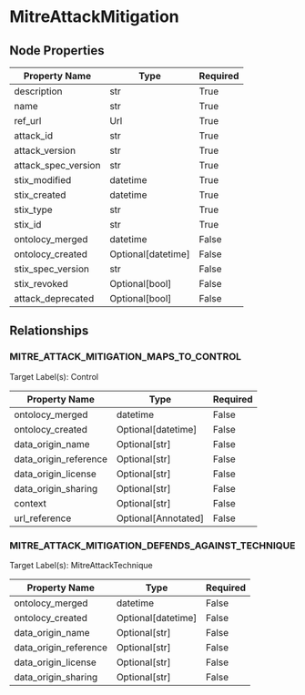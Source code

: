 # MitreAttackMitigation

## Node Properties

| Property Name | Type | Required |
| ------------- | ---- | -------- |
| description | str | True |
| name | str | True |
| ref_url | Url | True |
| attack_id | str | True |
| attack_version | str | True |
| attack_spec_version | str | True |
| stix_modified | datetime | True |
| stix_created | datetime | True |
| stix_type | str | True |
| stix_id | str | True |
| ontolocy_merged | datetime | False |
| ontolocy_created | Optional[datetime] | False |
| stix_spec_version | str | False |
| stix_revoked | Optional[bool] | False |
| attack_deprecated | Optional[bool] | False |

## Relationships

### MITRE_ATTACK_MITIGATION_MAPS_TO_CONTROL

Target Label(s): Control

| Property Name | Type | Required |
| ------------- | ---- | -------- |
| ontolocy_merged | datetime | False |
| ontolocy_created | Optional[datetime] | False |
| data_origin_name | Optional[str] | False |
| data_origin_reference | Optional[str] | False |
| data_origin_license | Optional[str] | False |
| data_origin_sharing | Optional[str] | False |
| context | Optional[str] | False |
| url_reference | Optional[Annotated] | False |



### MITRE_ATTACK_MITIGATION_DEFENDS_AGAINST_TECHNIQUE

Target Label(s): MitreAttackTechnique

| Property Name | Type | Required |
| ------------- | ---- | -------- |
| ontolocy_merged | datetime | False |
| ontolocy_created | Optional[datetime] | False |
| data_origin_name | Optional[str] | False |
| data_origin_reference | Optional[str] | False |
| data_origin_license | Optional[str] | False |
| data_origin_sharing | Optional[str] | False |